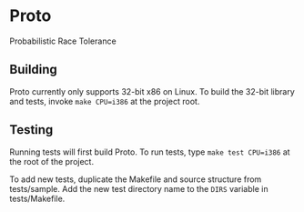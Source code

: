 # Proto
Probabilistic Race Tolerance

## Building
Proto currently only supports 32-bit x86 on Linux.  To build the 32-bit library and tests, invoke `make CPU=i386` at the project root.

## Testing
Running tests will first build Proto.  To run tests, type `make test CPU=i386` at the root of the project.

To add new tests, duplicate the Makefile and source structure from tests/sample.  Add the new test directory name to the `DIRS` variable in tests/Makefile.

